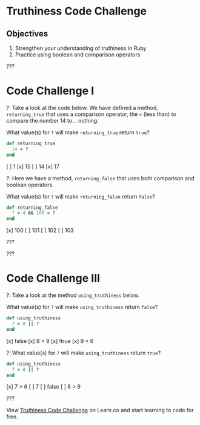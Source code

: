 # Truthiness Code Challenge

## Objectives

1. Strengthen your understanding of truthiness in Ruby
2. Practice using boolean and comparison operators

???

# Code Challenge I

?: Take a look at the code below. We have defined a method, `returning_true` that uses a comparison operator, the `<` (less than) to compare the number 14 to... nothing.

What value(s) for `?` will make `returning_true` return `true`?

``` ruby
def returning_true
  14 < ?
end
```

[ ] 1
[x] 15
[ ] 14
[x] 17


?: Here we have a method, `returning_false` that uses both comparison and boolean operators.

What value(s) for `?` will make `returning_false` return `false`?

``` ruby
def returning_false
  7 > 4 && 100 < ?
end
```

[x] 100
[ ] 101
[ ] 102
[ ] 103

???

???

# Code Challenge III

?: Take a look at the method `using_truthiness` below.

What value(s) for `?` will make `using_truthiness` return `false`?


```ruby
def using_truthiness
  7 > 8 || ?
end
```

[x] false
[x] 8 > 9
[x] !true
[x] 9 < 6

?: What value(s) for `?` will make `using_truthiness` return `true`?

```ruby
def using_truthiness
  7 > 8 || ?
end
```

[x] 7 > 6
[ ] 7
[ ] false
[ ] 8 > 9

???

<p data-visibility='hidden'>View <a href='https://learn.co/lessons/truthiness-code-challenge' title='Truthiness Code Challenge'>Truthiness Code Challenge</a> on Learn.co and start learning to code for free.</p>
